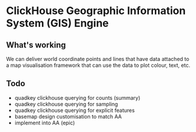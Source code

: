 # ClickHouse Geographic Information System (GIS) Engine

## What's working
We can deliver world coordinate points and lines that have data attached to a map visualisation framework that can use the data to plot colour, text, etc.

## Todo
- quadkey clickhouse querying for counts (summary)
- quadkey clickhouse querying for sampling
- quadkey clickhouse querying for explicit features
- basemap design customisation to match AA
- implement into AA (epic)


